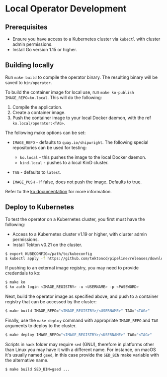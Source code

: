 # Local Operator Development

## Prerequisites

* Ensure you have access to a Kubernetes cluster via `kubectl` with cluster admin permissions.
* Install Go version 1.15 or higher.

## Building locally

Run `make build` to compile the operator binary.
The resulting binary will be saved to `bin/operator`.

To build the container image for local use, run `make ko-publish IMAGE_REPO=ko.local`.
This will do the following:

1. Compile the application.
2. Create a container image.
3. Push the container image to your local Docker daemon, with the ref `ko.local/operator:<TAG>`.

The following make options can be set:

* `IMAGE_REPO` - defaults to `quay.io/shipwright`.
  The following special repositories can be used for testing:

  * `ko.local` - this pushes the image to the local Docker daemon.
  * `kind.local` - pushes to a local KinD cluster.

* `TAG` - defaults to `latest`.
* `IMAGE_PUSH` - if false, does not push the image. Defaults to true.

Refer to the [ko documentation](https://github.com/google/ko#local-publishing-options) for more information.

## Deploy to Kubernetes

To test the operator on a Kubernetes cluster, you first must have the following:

* Access to a Kubernetes cluster v1.19 or higher, with cluster admin permissions.
* Install Tekton v0.21 on the cluster.

```bash
$ export KUBECONFIG=/path/to/kubeconfig
$ kubectl apply -f https://github.com/tektoncd/pipeline/releases/download/v0.21.0/release.notags.yaml
```

If pushing to an external image registry, you may need to provide credentials to ko:

```bash
$ make ko
$ ko auth login <IMAGE_REGISTRY> -u <USERNAME> -p <PASSWORD>
```

Next, build the operator image as specified above, and push to a container registry that can be accessed by the cluster:

```bash
$ make build IMAGE_REPO="<IMAGE_REGISTRY>/<USERNAME>" TAG="<TAG>"
```

Finally, use the `make deploy` command with appropriate `IMAGE_REPO` and `TAG` arguments to deploy to the cluster.

```bash
$ make deploy IMAGE_REPO="<IMAGE_REGISTRY>/<USERNAME>" TAG="<TAG>"
```

Scripts in `hack` folder may require `sed` (GNU), therefore in platforms other than Linux you may have it with a different name. For instance, on macOS it's usually named `gsed`, in this case provide the `SED_BIN` make variable with the alternative name.

```bash
$ make build SED_BIN=gsed ...
```
